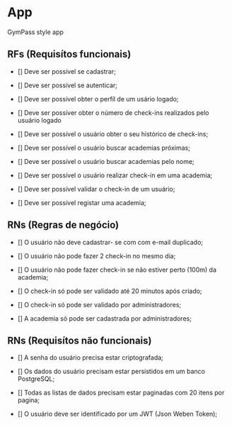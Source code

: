 # App

GymPass style app

## RFs (Requisítos funcionais)

- [] Deve ser possível se cadastrar;

- [] Deve ser possível se autenticar;

- [] Deve ser possível obter o perfíl de um usário logado;

- [] Deve ser possíver obter o número de check-ins realizados pelo usuário logado

- [] Deve ser possível o usuário obter o seu histórico de check-ins;

- [] Deve ser possível o usuário buscar academias próximas;

- [] Deve ser possível o usuário buscar academias pelo nome;

- [] Deve ser possível o usuário realizar check-in em uma academia;

- [] Deve ser possível validar o check-in de um usuário;

- [] Deve ser possível registar uma academia;

## RNs (Regras de negócio)

- [] O usuário não deve cadastrar- se com com e-mail duplicado;

- [] O usuário não pode fazer 2 check-in no mesmo dia;

- [] O usuário não pode fazer check-in se não estiver perto (100m) da academia;

- [] O check-in só pode ser validado até 20 minutos após criado;

- [] O check-in só pode ser validado por administradores;

- [] A academia só pode ser cadastrada por administradores;

## RNs (Requisítos não funcionais)

- [] A senha do usuário precisa estar criptografada;

- [] Os dados do usuário precisam estar persistidos em um banco PostgreSQL;

- [] Todas as listas de dados precisam estar paginadas com 20 itens por pagina;

- [] O usuário deve ser identificado por um JWT (Json Weben Token);